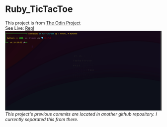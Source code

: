 # Ruby_TicTacToe
This project is from [The Odin Project](https://www.theodinproject.com/paths/full-stack-ruby-on-rails/courses/ruby-programming/lessons/tic-tac-toe)
</br>
See Live: [Repl](https://replit.com/@TheGeek2/tic-tac-toe)
![Example](./assets/example.gif)
</br>
_This project's previous commits are located in another github repository. I currently separated this from there._
